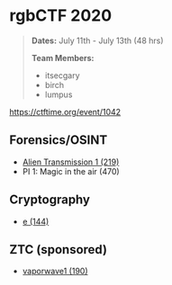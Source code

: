 # rgbCTF 2020
> **Dates:** July 11th - July 13th (48 hrs)
>
> **Team Members:**
> - itsecgary
> - birch
> - lumpus

https://ctftime.org/event/1042

## Forensics/OSINT
- [Alien Transmission 1 (219)](https://github.com/itsecgary/CTFs/tree/master/rgbCTF%202020/Alien%20Transmission%201)
- PI 1: Magic in the air (470)

## Cryptography
- [e (144)](https://github.com/itsecgary/CTFs/tree/master/rgbCTF%202020/e)

## ZTC (sponsored)
- [vaporwave1 (190)](https://github.com/itsecgary/CTFs/tree/master/rgbCTF%202020/vaporize1)
